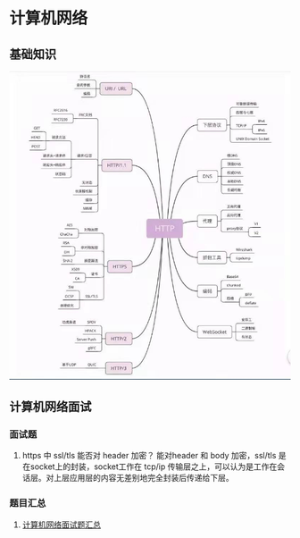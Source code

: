 # 计算机网络

## 基础知识

![](imgs/HTTP大纲.jpg)



## 计算机网络面试

### 面试题

1. https 中 ssl/tls 能否对 header 加密？ 能对header 和 body 加密，ssl/tls 是在socket上的封装，socket工作在 tcp/ip 传输层之上，可以认为是工作在会话层。对上层应用层的内容无差别地完全封装后传递给下层。

### 题目汇总

1. [计算机网络面试题汇总](计算机网络面试题.md)



